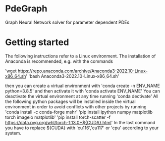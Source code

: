 # PdeGraph
Graph Neural Network solver for parameter dependent PDEs
# Getting started
The following instructions refer to a Linux environment. The installation of Anaconda is recommended, e.g. with the commands

'wget https://repo.anaconda.com/archive/Anaconda3-2022.10-Linux-x86_64.sh'
'bash Anaconda3-2022.10-Linux-x86_64.sh'

then you can create a virtual environment with
'conda create -n ENV_NAME python=3.8.5'
and then activate it with 
'conda activate ENV_NAME'
You can deactivate the virtual environment at any time running
'conda dectivate'
All the following python packages will be installed inside the virtual environment in order to avoid conflicts with other projects by running
'conda install -c conda-forge mshr'
'pip install ipython numpy matplotlib torch imageio matplotlib'
'pip install torch-scatter -f https://data.pyg.org/whl/torch-1.13.0+${CUDA}.html'
In the last command you have to replace ${CUDA} with 'cu116','cu117' or 'cpu' according to your system.
